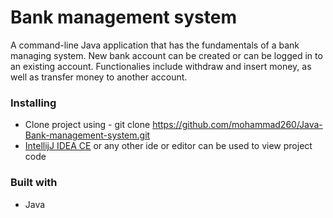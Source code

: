# Bank management system

A command-line Java application that has the fundamentals of a bank managing system.
New bank account can be created or can be logged in to an existing account.
Functionalies include withdraw and insert money, as well as transfer money to another account.

### Installing

* Clone project using - git clone https://github.com/mohammad260/Java-Bank-management-system.git
* [IntellijJ IDEA CE](https://www.jetbrains.com/idea/)
  or any other ide or editor can be used to view project code

### Built with
* Java
